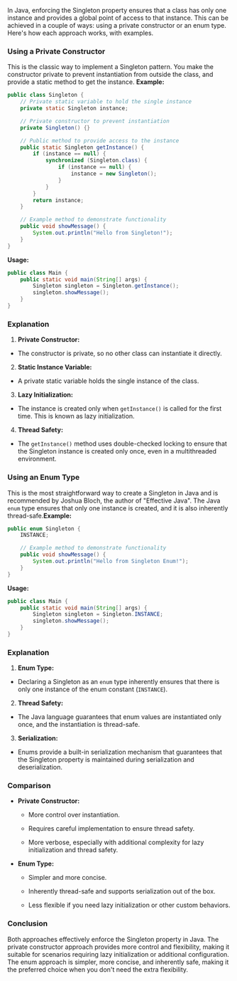 In Java, enforcing the Singleton property ensures that a class has only one instance and provides a global point of access to that instance. This can be achieved in a couple of ways: using a private constructor or an enum type. Here's how each approach works, with examples.

### Using a Private Constructor

This is the classic way to implement a Singleton pattern. You make the constructor private to prevent instantiation from outside the class, and provide a static method to get the instance.
**Example:**

```java
public class Singleton {
    // Private static variable to hold the single instance
    private static Singleton instance;

    // Private constructor to prevent instantiation
    private Singleton() {}

    // Public method to provide access to the instance
    public static Singleton getInstance() {
        if (instance == null) {
            synchronized (Singleton.class) {
                if (instance == null) {
                    instance = new Singleton();
                }
            }
        }
        return instance;
    }

    // Example method to demonstrate functionality
    public void showMessage() {
        System.out.println("Hello from Singleton!");
    }
}
```

**Usage:**

```java
public class Main {
    public static void main(String[] args) {
        Singleton singleton = Singleton.getInstance();
        singleton.showMessage();
    }
}
```

### Explanation

1. **Private Constructor:**

- The constructor is private, so no other class can instantiate it directly.

2. **Static Instance Variable:**

- A private static variable holds the single instance of the class.

3. **Lazy Initialization:**

- The instance is created only when `getInstance()` is called for the first time. This is known as lazy initialization.

4. **Thread Safety:**

- The `getInstance()` method uses double-checked locking to ensure that the Singleton instance is created only once, even in a multithreaded environment.

### Using an Enum Type

This is the most straightforward way to create a Singleton in Java and is recommended by Joshua Bloch, the author of "Effective Java". The Java `enum` type ensures that only one instance is created, and it is also inherently thread-safe.**Example:**

```java
public enum Singleton {
    INSTANCE;

    // Example method to demonstrate functionality
    public void showMessage() {
        System.out.println("Hello from Singleton Enum!");
    }
}
```

**Usage:**

```java
public class Main {
    public static void main(String[] args) {
        Singleton singleton = Singleton.INSTANCE;
        singleton.showMessage();
    }
}
```

### Explanation

1. **Enum Type:**

- Declaring a Singleton as an `enum` type inherently ensures that there is only one instance of the enum constant (`INSTANCE`).

2. **Thread Safety:**

- The Java language guarantees that enum values are instantiated only once, and the instantiation is thread-safe.

3. **Serialization:**

- Enums provide a built-in serialization mechanism that guarantees that the Singleton property is maintained during serialization and deserialization.

### Comparison

- **Private Constructor:**

  - More control over instantiation.

  - Requires careful implementation to ensure thread safety.

  - More verbose, especially with additional complexity for lazy initialization and thread safety.

- **Enum Type:**

  - Simpler and more concise.

  - Inherently thread-safe and supports serialization out of the box.

  - Less flexible if you need lazy initialization or other custom behaviors.

### Conclusion

Both approaches effectively enforce the Singleton property in Java. The private constructor approach provides more control and flexibility, making it suitable for scenarios requiring lazy initialization or additional configuration. The enum approach is simpler, more concise, and inherently safe, making it the preferred choice when you don't need the extra flexibility.
